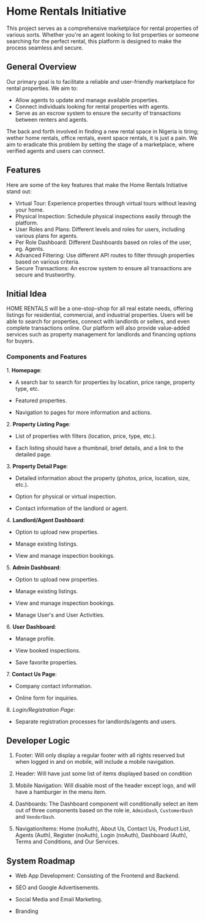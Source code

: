 # Home Rentals Initiative

This project serves as a comprehensive marketplace for rental properties of various sorts. Whether you're an agent looking to list properties or someone searching for the perfect rental, this platform is designed to make the process seamless and secure.

## General Overview

Our primary goal is to facilitate a reliable and user-friendly marketplace for rental properties. We aim to:

* Allow agents to update and manage available properties.
* Connect individuals looking for rental properties with agents.
* Serve as an escrow system to ensure the security of transactions between renters and agents.

The back and forth involved in finding a new rental space in Nigeria is tiring; wether home rentals, office rentals, event space rentals, it is just a pain. We aim to eradicate this problem by setting the stage of a marketplace, where verified agents and users can connect.

## Features

Here are some of the key features that make the Home Rentals Initiative stand out:

* Virtual Tour: Experience properties through virtual tours without leaving your home.
* Physical Inspection: Schedule physical inspections easily through the platform.
* User Roles and Plans: Different levels and roles for users, including various plans for agents.
* Per Role Dashboard: Different Dashboards based on roles of the user, eg. Agents.
* Advanced Filtering: Use different API routes to filter through properties based on various criteria.
* Secure Transactions: An escrow system to ensure all transactions are secure and trustworthy.

## Initial Idea
HOME RENTALS will be a one-stop-shop for all real estate needs, offering listings for residential, commercial, and industrial properties. Users will be able to search for properties, connect with landlords or sellers, and even complete transactions online. Our platform will also provide value-added services such as property management for landlords and financing options for buyers.

### Components and Features

1.⁠ ⁠**Homepage**: 

- A search bar to search for properties by location, price range, property type, etc.

- Featured properties.

- Navigation to pages for more information and actions.

2.⁠ ⁠**Property Listing Page**:

- List of properties with filters (location, price, type, etc.).

- Each listing should have a thumbnail, brief details, and a link to the detailed page.

3.⁠ ⁠**Property Detail Page**:
- Detailed information about the property (photos, price, location, size, etc.).

- Option for physical or virtual inspection.

- Contact information of the landlord or agent.

4.⁠ ⁠**Landlord/Agent Dashboard**:
- Option to upload new properties.

- Manage existing listings.

- View and manage inspection bookings.

5.⁠ ⁠**Admin Dashboard**:
- Option to upload new properties.

- Manage existing listings.

- View and manage inspection bookings.

- Manage User's and User Activities.

6.⁠ ⁠**User Dashboard**:
- Manage profile.

- View booked inspections.

- Save favorite properties.

7.⁠ ⁠**Contact Us Page**: 
- Company contact information.

- Online form for inquiries.

8.⁠ ⁠*Login/Registration Page*:
- Separate registration processes for landlords/agents and users.


## Developer Logic
1. Footer: Will only display a regular footer with all rights reserved but when logged in and on mobile, will include a mobile navigation.

2. Header: Will have just some list of items displayed based on condition

3. Mobile Navigation: Will disable most of the header except logo, and will have a hamburger in the menu item.

4. Dashboards: The Dashboard component will conditionally select an item out of three components based on the role ie, `AdminDash`, `CustomerDash` and `VendorDash`.

5. NavigationItems: Home (noAuth), About Us, Contact Us, Product List, Agents (Auth), Register (noAuth), Login (noAuth), Dashboard (Auth), Terms and Conditions, and Our Services.

## System Roadmap
- Web App Development:
Consisting of the Frontend and Backend.

- SEO and Google Advertisements.

- Social Media and Email Marketing.

- Branding
